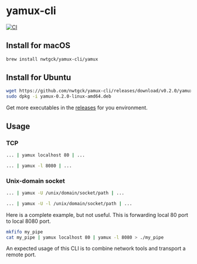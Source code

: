 # yamux-cli
[![CI](https://github.com/nwtgck/yamux-cli/actions/workflows/ci.yml/badge.svg)](https://github.com/nwtgck/yamux-cli/actions/workflows/ci.yml)

## Install for macOS

```bash
brew install nwtgck/yamux-cli/yamux
```

## Install for Ubuntu

```bash
wget https://github.com/nwtgck/yamux-cli/releases/download/v0.2.0/yamux-0.2.0-linux-amd64.deb
sudo dpkg -i yamux-0.2.0-linux-amd64.deb
```

Get more executables in the [releases](https://github.com/nwtgck/yamux-cli/releases) for you environment.

## Usage

### TCP

```bash
... | yamux localhost 80 | ...
```

```bash
... | yamux -l 8080 | ...
```

### Unix-domain socket

```bash
... | yamux -U /unix/domain/socket/path | ...
```

```bash
... | yamux -U -l /unix/domain/socket/path | ...
```

Here is a complete example, but not useful. This is forwarding local 80 port to local 8080 port.

```bash
mkfifo my_pipe
cat my_pipe | yamux localhost 80 | yamux -l 8080 > ./my_pipe 
```

An expected usage of this CLI is to combine network tools and transport a remote port.
